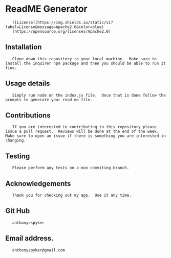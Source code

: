 # ReadME Generator


       ![License](https://img.shields.io/static/v1?label=License&message=Apache2.0&color=blue)
       (https://opensource.org/licenses/Apache2.0)
       
       
   ## Installation
       
       Clone down this repository to your local machine.  Make sure to install the inquirer npm package and then you should be able to run it fine.
       
   ## Usage details
       
       Simply run node on the index.js file.  Once that is done follow the prompts to generate your read me file.
       
   ## Contributions
       
       If you are interested in contributing to this repository please issue a pull request.  Reviews will be done at the end of the week.  Make sure to open an issue if there is something you are interested in changing.
       
   ## Testing
       
       Please perform any tests on a non commiting branch.
       
   ## Acknowledgements

       Thank you for checking out my app.  Use it any time.
    
   ## Git Hub
       
       anthonyrspyker
       
   ## Email address.
       
       anthonyspyker@gmail.com
       